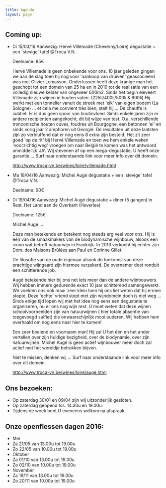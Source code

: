 ```yaml
---
title: Agenda
layout: page
---
```


Coming up:
----------
* Di 15/03/16 Aanwezig: Hervé Villemade (Cheverny/Loire) dégustatie + een 'stevige' tafel @Troca V.N.

    Deelname: 85€ 

    Hervé Villemade is geen onbekende voor ons. 10 jaar geleden gingen we aan de slag toen hij nog voor 'aankoop van druiven' geassocieerd was met Olivier Lemasson.
    Ondertussen heeft deze kranige man het geschopt tot een domein van 25 ha en in 2010 tot de realisatie van een volledig nieuwe kelder van ongeveer 600m2.
    Sinds het begin eleveert Villemade zijn wijnen in houten vaten. (225li/400li/500li & 600li) Hij werkt met een tonnelier vanuit de streek met 'eik' 
    van eigen bodem (La Sologne) ... et cela me convient très bien, stelt hij ... 
    De chauffe is subtiel. Er is dus geen spoor van houtinvloed.
    Sinds enkele jaren zijn er andere recipienten aangekocht, dit bij wijze van test. O.a. verschillende tronconische houten cuves, foudres uit Bourgogne,
    een betonnen 'ei' en sinds vorig jaar 2 amphoren uit Georgië. De resultaten uit deze laatsten zijn zo verbluffend dat er nog eens 8 extra zijn besteld.
    Het zit zeer goed 'op de rit' bij Hervé Villemade en toen we hem enkele weken 'voorzichtig weg' vroegen om naar België te komen was het antwoord onmiddellijk 'JA'.
    Wij stevenen af op een mega-degustatie. U heeft onze garantie ... 
    Surf naar onderstaande link voor meer info over dit domein. 
    
    <http://www.troca-vn.be/wines/loire/villemade.html>   

* Ma 18/04/16 Aanwezig: Michel Augé dégustatie + een 'stevige' tafel @Troca V.N.
    
    Deelname: 90€

* Di 19/04/16 Aanwezig: Michel Augé dégustatie + diner (5 gangen) in Rest. Het Land aan de Overkant (Heverlee)
    
    Deelname: 125€
    
    Michel Augé ...
    
    Deze man betekende en betekent nog steeds erg veel voor ons. 
    Hij is één van de smaakmakers van de biodynamische wijnbouw, alsook een icoon wat betreft natuurwijn in Frankrijk.
    In 2013 verkocht hij echter zijn Dom. des Maisons Brûlées aan Paul en Corinne Gillet.
    
    De filosofie van de oude eigenaar alsook de toekomst van deze prachtige wijngaard zijn hiermee verzekerd. De overnemer doet ronduit een schitterende job.
    
    Augé betekende hier bij ons net iets meer dan de andere wijnbouwers. Wij hebben immers gedurende exact 10 jaar schitterend samengewerkt. We voelden ons
    ook maar zeer klein toen hij ons liet weten dat hij ermee stopte. Deze 'echte' vriend stopt met zijn wijndomein doch is niet weg ...
    Sinds enige tijd lopen wij met het idee nog eens een degustatie te organiseren, nu er ons nog wijn rest.
    U moet weten dat deze wijnen schoolvoorbeelden zijn van natuurwijnen ( hier totale absentie van toegevoegd sulfiet) die onwaarschijnlijk mooi ouderen.
    Wij hebben hem overhaald om nog eens naar hier te komen!
    
    Een zeer boeiend en voornaam man! Hij zal U het één en het ander vertellen over zijn huidige bezigheid, over de biodynamie, over zijn natuurwijnen.
    Michel Augé is geen actief wijnbouwer meer doch zal actief met het wereldje betrokken blijven.
    
    Niet te missen, denken wij ...
    Surf naar onderstaande link voor meer info over dit domein. 
    
    <http://www.troca-vn.be/wines/loire/auge.html>     

    
Ons bezoeken:
-------------
* Op zaterdag 30/01 en 09/04 zijn wij uitzonderlijk gesloten.
* Op zaterdag geopend tss. 14.30u en 18.00u.
* Tijdens de week bent U eveneens welkom na afspraak.

Onze openflessen dagen 2016:
----------------------------
* Mei
* Za 21/05 van 13.00u tot 19.00u
* Zo 22/05 van 10.00u tot 19.00u
* Oktober
* Za 01/10 van 13.00u tot 19.00u
* Zo 02/10 van 10.00u tot 19.00u
* November
* Za 19/11 van 13.00u tot 19.00u
* Zo 20/11 van 10.00u tot 19.00u


















